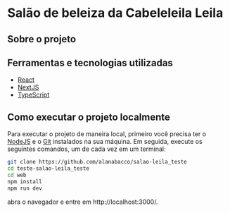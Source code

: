# Salão de beleiza da Cabeleleila Leila

## Sobre o projeto

## Ferramentas e tecnologias utilizadas

- [React](https://react.dev/)
- [NextJS](https://nextjs.org/)
- [TypeScript](https://www.typescriptlang.org/)

## Como executar o projeto localmente

Para executar o projeto de maneira local, primeiro você precisa ter o [NodeJS](https://nodejs.org/) e o [Git](https://git-scm.com/) instalados na sua máquina. Em seguida, execute os seguintes comandos, um de cada vez em um terminal:

```bash
git clone https://github.com/alanabacco/salao-leila_teste
cd teste-salao-leila_teste
cd web
npm install
npm run dev
```

abra o navegador e entre em http://localhost:3000/.
